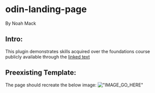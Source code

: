 # odin-landing-page
By Noah Mack

## Intro:
This plugin demonstrates skills acquired over the foundations course publicly available through the [linked text](https://www.theodinproject.com/lessons/foundations-landing-page "Odin Project.")

## Preexisting Template:
The page should recreate the below image:
!["IMAGE_GO_HERE"](https://cdn.statically.io/gh/TheOdinProject/curriculum/81a5d553f4073e593d23a6ab00d50eef8620796d/foundations/html_css/project/imgs/01.png)